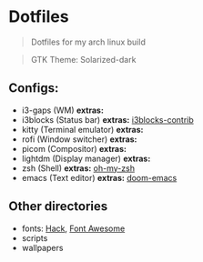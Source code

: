 # Dotfiles

> Dotfiles for my arch linux build

> GTK Theme: Solarized-dark

## Configs:
- i3-gaps (WM) **extras:**
- i3blocks (Status bar) **extras:** [i3blocks-contrib](https://github.com/vivien/i3blocks-contrib)
- kitty (Terminal emulator) **extras:**
- rofi (Window switcher) **extras:**
- picom (Compositor) **extras:**
- lightdm (Display manager) **extras:**
- zsh (Shell) **extras:** [oh-my-zsh](https://github.com/ohmyzsh/ohmyzsh)
- emacs (Text editor) **extras:** [doom-emacs](https://github.com/hlissner/doom-emacs)

## Other directories
- fonts: [Hack](https://github.com/source-foundry/Hack), [Font Awesome](https://github.com/FortAwesome/Font-Awesome)
- scripts
- wallpapers
